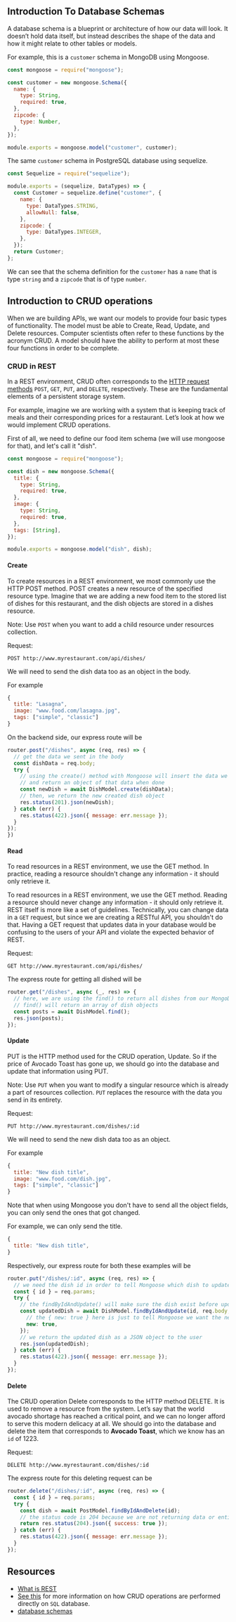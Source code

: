 ## Introduction To Database Schemas

A database schema is a blueprint or architecture of how our data will look. It doesn’t hold data itself, but instead describes the shape of the data and how it might relate to other tables or models.

For example, this is a `customer` schema in MongoDB using Mongoose.

```js
const mongoose = require("mongoose");

const customer = new mongoose.Schema({
  name: {
    type: String,
    required: true,
  },
  zipcode: {
    type: Number,
  },
});

module.exports = mongoose.model("customer", customer);
```

The same `customer` schema in PostgreSQL database using sequelize.

```js
const Sequelize = require("sequelize");

module.exports = (sequelize, DataTypes) => {
  const Customer = sequelize.define("customer", {
    name: {
      type: DataTypes.STRING,
      allowNull: false,
    },
    zipcode: {
      type: DataTypes.INTEGER,
    },
  });
  return Customer;
};
```

We can see that the schema definition for the `customer` has a `name` that is type `string` and a `zipcode` that is of type `number`.

## Introduction to CRUD operations

When we are building APIs, we want our models to provide four basic types of functionality. The model must be able to Create, Read, Update, and Delete resources. Computer scientists often refer to these functions by the acronym CRUD. A model should have the ability to perform at most these four functions in order to be complete.

### CRUD in REST

In a REST environment, CRUD often corresponds to the [HTTP request methods](https://developer.mozilla.org/en-US/docs/Web/HTTP/Methods) `POST`, `GET`, `PUT`, and `DELETE`, respectively. These are the fundamental elements of a persistent storage system.

For example, imagine we are working with a system that is keeping track of meals and their corresponding prices for a restaurant. Let’s look at how we would implement CRUD operations.

First of all, we need to define our food item schema (we will use mongoose for that), and let's call it "dish".

```js
const mongoose = require("mongoose");

const dish = new mongoose.Schema({
  title: {
    type: String,
    required: true,
  },
  image: {
    type: String,
    required: true,
  },
  tags: [String],
});

module.exports = mongoose.model("dish", dish);
```

#### Create

To create resources in a REST environment, we most commonly use the HTTP POST method. POST creates a new resource of the specified resource type.
Imagine that we are adding a new food item to the stored list of dishes for this restaurant, and the dish objects are stored in a dishes resource.

Note: Use `POST` when you want to add a child resource under resources collection.

Request:

`POST http://www.myrestaurant.com/api/dishes/`

We will need to send the dish data too as an object in the body.

For example

```js
{
  title: "Lasagna",
  image: "www.food.com/lasagna.jpg",
  tags: ["simple", "classic"]
}

```

On the backend side, our express route will be

```js
router.post("/dishes", async (req, res) => {
  // get the data we sent in the body
  const dishData = req.body;
  try {
    // using the create() method with Mongoose will insert the data we sent in the body to our MongoDB database
    // and return an object of that data when done
    const newDish = await DishModel.create(dishData);
    // then, we return the new created dish object
    res.status(201).json(newDish);
  } catch (err) {
    res.status(422).json({ message: err.message });
  }
});
})
```

#### Read

To read resources in a REST environment, we use the GET method. In practice, reading a resource shouldn't change any information - it should only retrieve it.

To read resources in a REST environment, we use the GET method. Reading a resource should never change any information - it should only retrieve it. REST itself is more like a set of guidelines. Technically, you can change data in a `GET` request, but since we are creating a RESTful API, you shouldn't do that. Having a GET request that updates data in your database would be confusing to the users of your API and violate the expected behavior of REST.

Request:

`GET http://www.myrestaurant.com/api/dishes/`

The express route for getting all dished will be

```js
router.get("/dishes", async (_, res) => {
  // here, we are using the find() to return all dishes from our MongoDB database
  // find() will return an array of dish objects
  const posts = await DishModel.find();
  res.json(posts);
});
```

#### Update

PUT is the HTTP method used for the CRUD operation, Update.
So if the price of Avocado Toast has gone up, we should go into the database and update that information using PUT.

Note: Use `PUT` when you want to modify a singular resource which is already a part of resources collection. `PUT` replaces the resource with the data you send in its entirety.

Request:

`PUT http://www.myrestaurant.com/dishes/:id`

We will need to send the new dish data too as an object.

For example

```js
{
  title: "New dish title",
  image: "www.food.com/dish.jpg",
  tags: ["simple", "classic"]
}
```

Note that when using Mongoose you don't have to send all the object fields, you can only send the ones that got changed.

For example, we can only send the title.

```js
{
  title: "New dish title",
}
```

Respectively, our express route for both these examples will be

```js
router.put("/dishes/:id", async (req, res) => {
  // we need the dish id in order to tell Mongoose which dish to update in our database
  const { id } = req.params;
  try {
    // the findByIdAndUpdate() will make sure the dish exist before updating it
    const updatedDish = await DishModel.findByIdAndUpdate(id, req.body, {
      // the { new: true } here is just to tell Mongoose we want the newely updated dish back
      new: true,
    });
    // we return the updated dish as a JSON object to the user
    res.json(updatedDish);
  } catch (err) {
    res.status(422).json({ message: err.message });
  }
});
```

#### Delete

The CRUD operation Delete corresponds to the HTTP method DELETE. It is used to remove a resource from the system.
Let’s say that the world avocado shortage has reached a critical point, and we can no longer afford to serve this modern delicacy at all. We should go into the database and delete the item that corresponds to **Avocado Toast**, which we know has an `id` of 1223.

Request:

`DELETE http://www.myrestaurant.com/dishes/:id`

The express route for this deleting request can be

```js
router.delete("/dishes/:id", async (req, res) => {
  const { id } = req.params;
  try {
    const dish = await PostModel.findByIdAndDelete(id);
    // the status code is 204 because we are not returning data or entities
    return res.status(204).json({ success: true });
  } catch (err) {
    res.status(422).json({ message: err.message });
  }
});
```

## Resources

- [What is REST](https://restfulapi.net/)
- [See this](https://www.educative.io/blog/crud-operations#what) for more information on how CRUD operations are performed directly on `SQL` database.
- [database schemas](https://www.educative.io/blog/what-are-database-schemas-examples#types)
